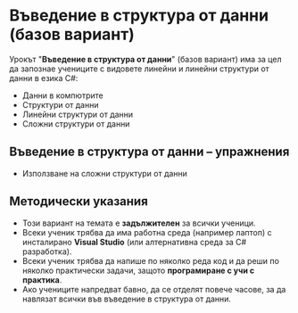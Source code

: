 # Въведение в структура от данни (базов вариант)

Урокът "**Въведение в структура от данни**" (базов вариант) има за цел да запознае учениците с видовете линейни и линейни структури от данни в езика C#:
  - Данни в компютрите
  - Структури от данни 
  - Линейни структури от данни 
  - Сложни структури от данни

##  Въведение в структура от данни – упражнения
  - Използване на сложни структури от данни

## Методически указания
  - Този вариант на темата е **задължителен** за всички ученици.
  - Всеки ученик трябва да има работна среда (например лаптоп) с инсталирано **Visual Studio** (или алтернативна среда за C# разработка).
  - Всеки ученик трябва да напише по няколко реда код и да реши по няколко практически задачи, защото **програмиране с учи с практика**.
  - Ако учениците напредват бавно, да се отделят повече часове, за да навлязат всички във въведение в структура от данни.

